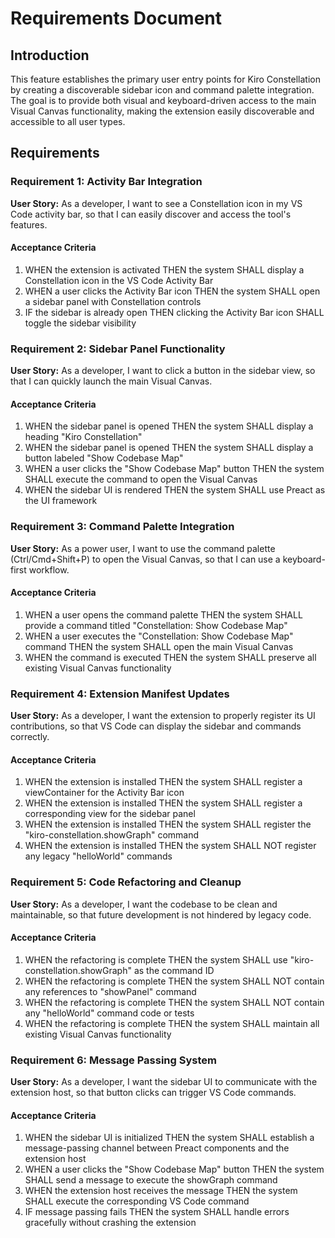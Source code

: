 # Requirements Document

## Introduction

This feature establishes the primary user entry points for Kiro Constellation by creating a discoverable sidebar icon and command palette integration. The goal is to provide both visual and keyboard-driven access to the main Visual Canvas functionality, making the extension easily discoverable and accessible to all user types.

## Requirements

### Requirement 1: Activity Bar Integration

**User Story:** As a developer, I want to see a Constellation icon in my VS Code activity bar, so that I can easily discover and access the tool's features.

#### Acceptance Criteria

1. WHEN the extension is activated THEN the system SHALL display a Constellation icon in the VS Code Activity Bar
2. WHEN a user clicks the Activity Bar icon THEN the system SHALL open a sidebar panel with Constellation controls
3. IF the sidebar is already open THEN clicking the Activity Bar icon SHALL toggle the sidebar visibility

### Requirement 2: Sidebar Panel Functionality

**User Story:** As a developer, I want to click a button in the sidebar view, so that I can quickly launch the main Visual Canvas.

#### Acceptance Criteria

1. WHEN the sidebar panel is opened THEN the system SHALL display a heading "Kiro Constellation"
2. WHEN the sidebar panel is opened THEN the system SHALL display a button labeled "Show Codebase Map"
3. WHEN a user clicks the "Show Codebase Map" button THEN the system SHALL execute the command to open the Visual Canvas
4. WHEN the sidebar UI is rendered THEN the system SHALL use Preact as the UI framework

### Requirement 3: Command Palette Integration

**User Story:** As a power user, I want to use the command palette (Ctrl/Cmd+Shift+P) to open the Visual Canvas, so that I can use a keyboard-first workflow.

#### Acceptance Criteria

1. WHEN a user opens the command palette THEN the system SHALL provide a command titled "Constellation: Show Codebase Map"
2. WHEN a user executes the "Constellation: Show Codebase Map" command THEN the system SHALL open the main Visual Canvas
3. WHEN the command is executed THEN the system SHALL preserve all existing Visual Canvas functionality

### Requirement 4: Extension Manifest Updates

**User Story:** As a developer, I want the extension to properly register its UI contributions, so that VS Code can display the sidebar and commands correctly.

#### Acceptance Criteria

1. WHEN the extension is installed THEN the system SHALL register a viewContainer for the Activity Bar icon
2. WHEN the extension is installed THEN the system SHALL register a corresponding view for the sidebar panel
3. WHEN the extension is installed THEN the system SHALL register the "kiro-constellation.showGraph" command
4. WHEN the extension is installed THEN the system SHALL NOT register any legacy "helloWorld" commands

### Requirement 5: Code Refactoring and Cleanup

**User Story:** As a developer, I want the codebase to be clean and maintainable, so that future development is not hindered by legacy code.

#### Acceptance Criteria

1. WHEN the refactoring is complete THEN the system SHALL use "kiro-constellation.showGraph" as the command ID
2. WHEN the refactoring is complete THEN the system SHALL NOT contain any references to "showPanel" command
3. WHEN the refactoring is complete THEN the system SHALL NOT contain any "helloWorld" command code or tests
4. WHEN the refactoring is complete THEN the system SHALL maintain all existing Visual Canvas functionality

### Requirement 6: Message Passing System

**User Story:** As a developer, I want the sidebar UI to communicate with the extension host, so that button clicks can trigger VS Code commands.

#### Acceptance Criteria

1. WHEN the sidebar UI is initialized THEN the system SHALL establish a message-passing channel between Preact components and the extension host
2. WHEN a user clicks the "Show Codebase Map" button THEN the system SHALL send a message to execute the showGraph command
3. WHEN the extension host receives the message THEN the system SHALL execute the corresponding VS Code command
4. IF message passing fails THEN the system SHALL handle errors gracefully without crashing the extension